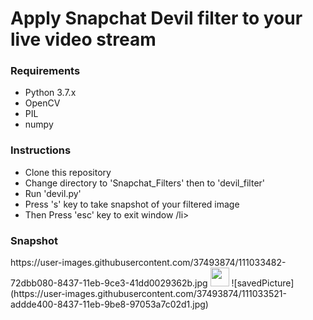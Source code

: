 
<h1>Apply Snapchat Devil filter to your live video stream</h1>

<h3>Requirements</h3>
<ul>
 <li>Python 3.7.x</li>
 <li>OpenCV</li>
 <li>PIL</li>
 <li>numpy</li>
</ul>

<h3>Instructions</h3>
<ul>
  <li>Clone this repository</li>
  <li>Change directory to 'Snapchat_Filters' then to 'devil_filter' </li>
  <li>Run 'devil.py' </li>
  <li>Press 's' key to take snapshot of your filtered image</li>
  <li>Then Press 'esc' key to exit window /li>
</ul>

<h3>Snapshot</h3>
https://user-images.githubusercontent.com/37493874/111033482-72dbb080-8437-11eb-9ce3-41dd0029362b.jpg
<img src="//devil_filter/savedPicture.JPG" width="30">
![savedPicture](https://user-images.githubusercontent.com/37493874/111033521-addde400-8437-11eb-9be8-97053a7c02d1.jpg)
